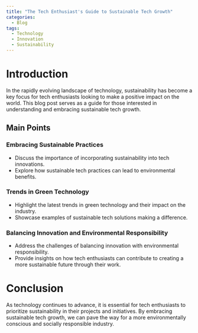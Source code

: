 ```yaml
---
title: "The Tech Enthusiast's Guide to Sustainable Tech Growth"
categories:
  - Blog
tags:
  - Technology
  - Innovation
  - Sustainability
---
```


# Introduction
In the rapidly evolving landscape of technology, sustainability has become a key focus for tech enthusiasts looking to make a positive impact on the world. This blog post serves as a guide for those interested in understanding and embracing sustainable tech growth.

## Main Points
### Embracing Sustainable Practices
- Discuss the importance of incorporating sustainability into tech innovations.
- Explore how sustainable tech practices can lead to environmental benefits.

### Trends in Green Technology
- Highlight the latest trends in green technology and their impact on the industry.
- Showcase examples of sustainable tech solutions making a difference.

### Balancing Innovation and Environmental Responsibility
- Address the challenges of balancing innovation with environmental responsibility.
- Provide insights on how tech enthusiasts can contribute to creating a more sustainable future through their work.

# Conclusion
As technology continues to advance, it is essential for tech enthusiasts to prioritize sustainability in their projects and initiatives. By embracing sustainable tech growth, we can pave the way for a more environmentally conscious and socially responsible industry.
